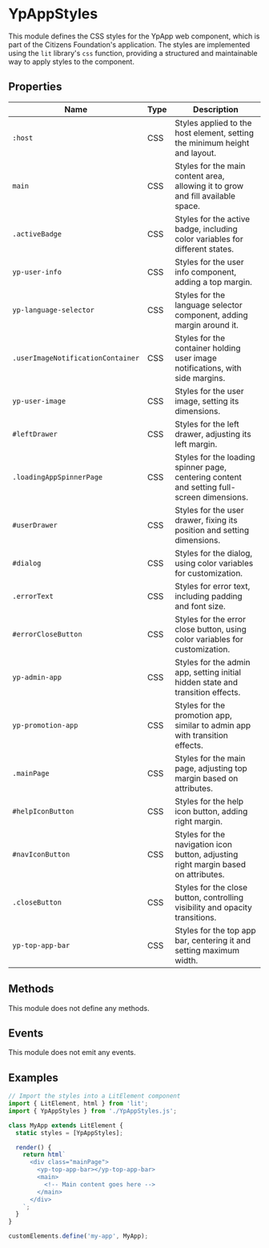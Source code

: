 # YpAppStyles

This module defines the CSS styles for the YpApp web component, which is part of the Citizens Foundation's application. The styles are implemented using the `lit` library's `css` function, providing a structured and maintainable way to apply styles to the component.

## Properties

| Name                          | Type   | Description                                                                 |
|-------------------------------|--------|-----------------------------------------------------------------------------|
| `:host`                       | CSS    | Styles applied to the host element, setting the minimum height and layout.  |
| `main`                        | CSS    | Styles for the main content area, allowing it to grow and fill available space. |
| `.activeBadge`                | CSS    | Styles for the active badge, including color variables for different states. |
| `yp-user-info`                | CSS    | Styles for the user info component, adding a top margin.                    |
| `yp-language-selector`        | CSS    | Styles for the language selector component, adding margin around it.        |
| `.userImageNotificationContainer` | CSS | Styles for the container holding user image notifications, with side margins. |
| `yp-user-image`               | CSS    | Styles for the user image, setting its dimensions.                          |
| `#leftDrawer`                 | CSS    | Styles for the left drawer, adjusting its left margin.                      |
| `.loadingAppSpinnerPage`      | CSS    | Styles for the loading spinner page, centering content and setting full-screen dimensions. |
| `#userDrawer`                 | CSS    | Styles for the user drawer, fixing its position and setting dimensions.     |
| `#dialog`                     | CSS    | Styles for the dialog, using color variables for customization.             |
| `.errorText`                  | CSS    | Styles for error text, including padding and font size.                     |
| `#errorCloseButton`           | CSS    | Styles for the error close button, using color variables for customization. |
| `yp-admin-app`                | CSS    | Styles for the admin app, setting initial hidden state and transition effects. |
| `yp-promotion-app`            | CSS    | Styles for the promotion app, similar to admin app with transition effects. |
| `.mainPage`                   | CSS    | Styles for the main page, adjusting top margin based on attributes.         |
| `#helpIconButton`             | CSS    | Styles for the help icon button, adding right margin.                       |
| `#navIconButton`              | CSS    | Styles for the navigation icon button, adjusting right margin based on attributes. |
| `.closeButton`                | CSS    | Styles for the close button, controlling visibility and opacity transitions. |
| `yp-top-app-bar`              | CSS    | Styles for the top app bar, centering it and setting maximum width.         |

## Methods

This module does not define any methods.

## Events

This module does not emit any events.

## Examples

```typescript
// Import the styles into a LitElement component
import { LitElement, html } from 'lit';
import { YpAppStyles } from './YpAppStyles.js';

class MyApp extends LitElement {
  static styles = [YpAppStyles];

  render() {
    return html`
      <div class="mainPage">
        <yp-top-app-bar></yp-top-app-bar>
        <main>
          <!-- Main content goes here -->
        </main>
      </div>
    `;
  }
}

customElements.define('my-app', MyApp);
```